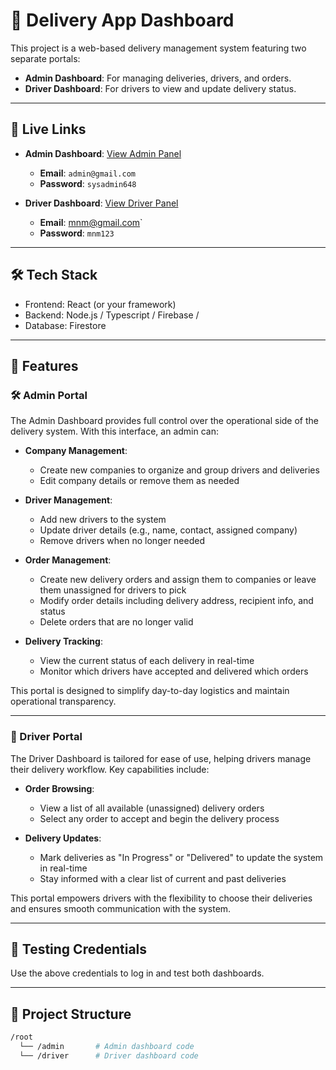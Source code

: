 # 🚚 Delivery App Dashboard

This project is a web-based delivery management system featuring two separate portals:
- **Admin Dashboard**: For managing deliveries, drivers, and orders.
- **Driver Dashboard**: For drivers to view and update delivery status.

---

## 🔗 Live Links

- **Admin Dashboard**: [View Admin Panel](https://taupe-dasik-3af313.netlify.app/)  
  - **Email**: `admin@gmail.com`  
  - **Password**: `sysadmin648`

- **Driver Dashboard**: [View Driver Panel](https://genuine-kulfi-abb366.netlify.app/)  
  - **Email**: mnm@gmail.com`  
  - **Password**: `mnm123`

---

## 🛠️ Tech Stack

- Frontend: React (or your framework)
- Backend: Node.js / Typescript / Firebase /
- Database: Firestore

---

## 🚀 Features

### 🛠 Admin Portal

The Admin Dashboard provides full control over the operational side of the delivery system. With this interface, an admin can:

- **Company Management**:  
  - Create new companies to organize and group drivers and deliveries  
  - Edit company details or remove them as needed  

- **Driver Management**:  
  - Add new drivers to the system  
  - Update driver details (e.g., name, contact, assigned company)  
  - Remove drivers when no longer needed  

- **Order Management**:  
  - Create new delivery orders and assign them to companies or leave them unassigned for drivers to pick  
  - Modify order details including delivery address, recipient info, and status  
  - Delete orders that are no longer valid  

- **Delivery Tracking**:  
  - View the current status of each delivery in real-time  
  - Monitor which drivers have accepted and delivered which orders  

This portal is designed to simplify day-to-day logistics and maintain operational transparency.

---

### 🚗 Driver Portal

The Driver Dashboard is tailored for ease of use, helping drivers manage their delivery workflow. Key capabilities include:

- **Order Browsing**:  
  - View a list of all available (unassigned) delivery orders  
  - Select any order to accept and begin the delivery process  

- **Delivery Updates**:  
  - Mark deliveries as "In Progress" or "Delivered" to update the system in real-time  
  - Stay informed with a clear list of current and past deliveries  

This portal empowers drivers with the flexibility to choose their deliveries and ensures smooth communication with the system.

---

## 🧪 Testing Credentials

Use the above credentials to log in and test both dashboards.

---

## 📂 Project Structure

```bash
/root
  └── /admin       # Admin dashboard code
  └── /driver      # Driver dashboard code
